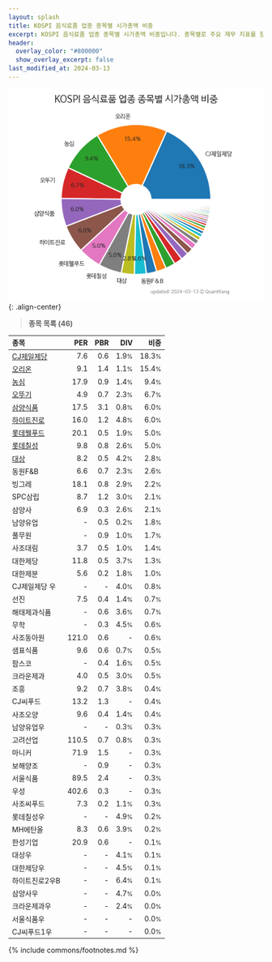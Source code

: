 ```yaml
---
layout: splash
title: KOSPI 음식료품 업종 종목별 시가총액 비중
excerpt: KOSPI 음식료품 업종 종목별 시가총액 비중입니다. 종목별로 주요 재무 지표를 함께 표시합니다.
header:
  overlay_color: "#800000"
  show_overlay_excerpt: false
last_modified_at: 2024-03-13
---
```



![KOSPI 음식료품 업종 종목별 시가총액 비중](/stats/sector/images/kospi_업종_음식료품_종목.png){: .align-center}


> **종목 목록 (46)**<a id="list"></a>

| **종목** | **PER** | **PBR** | **DIV** | **비중** |
| :------- | ------: | ------: | ------: | -------: |
| [CJ제일제당](/097950/) | 7.6 | 0.6 | 1.9<small>%</small> | 18.3<small>%</small> |
| [오리온](/271560/) | 9.1 | 1.4 | 1.1<small>%</small> | 15.4<small>%</small> |
| [농심](/004370/) | 17.9 | 0.9 | 1.4<small>%</small> | 9.4<small>%</small> |
| [오뚜기](/007310/) | 4.9 | 0.7 | 2.3<small>%</small> | 6.7<small>%</small> |
| [삼양식품](/003230/) | 17.5 | 3.1 | 0.8<small>%</small> | 6.0<small>%</small> |
| [하이트진로](/000080/) | 16.0 | 1.2 | 4.8<small>%</small> | 6.0<small>%</small> |
| [롯데웰푸드](/280360/) | 20.1 | 0.5 | 1.9<small>%</small> | 5.0<small>%</small> |
| [롯데칠성](/005300/) | 9.8 | 0.8 | 2.6<small>%</small> | 5.0<small>%</small> |
| [대상](/001680/) | 8.2 | 0.5 | 4.2<small>%</small> | 2.8<small>%</small> |
| 동원F&B | 6.6 | 0.7 | 2.3<small>%</small> | 2.6<small>%</small> |
| 빙그레 | 18.1 | 0.8 | 2.9<small>%</small> | 2.2<small>%</small> |
| SPC삼립 | 8.7 | 1.2 | 3.0<small>%</small> | 2.1<small>%</small> |
| 삼양사 | 6.9 | 0.3 | 2.6<small>%</small> | 2.1<small>%</small> |
| 남양유업 | - | 0.5 | 0.2<small>%</small> | 1.8<small>%</small> |
| 풀무원 | - | 0.9 | 1.0<small>%</small> | 1.7<small>%</small> |
| 사조대림 | 3.7 | 0.5 | 1.0<small>%</small> | 1.4<small>%</small> |
| 대한제당 | 11.8 | 0.5 | 3.7<small>%</small> | 1.3<small>%</small> |
| 대한제분 | 5.6 | 0.2 | 1.8<small>%</small> | 1.0<small>%</small> |
| CJ제일제당 우 | - | - | 4.0<small>%</small> | 0.8<small>%</small> |
| 선진 | 7.5 | 0.4 | 1.4<small>%</small> | 0.7<small>%</small> |
| 해태제과식품 | - | 0.6 | 3.6<small>%</small> | 0.7<small>%</small> |
| 무학 | - | 0.3 | 4.5<small>%</small> | 0.6<small>%</small> |
| 사조동아원 | 121.0 | 0.6 | - | 0.6<small>%</small> |
| 샘표식품 | 9.6 | 0.6 | 0.7<small>%</small> | 0.5<small>%</small> |
| 팜스코 | - | 0.4 | 1.6<small>%</small> | 0.5<small>%</small> |
| 크라운제과 | 4.0 | 0.5 | 3.0<small>%</small> | 0.5<small>%</small> |
| 조흥 | 9.2 | 0.7 | 3.8<small>%</small> | 0.4<small>%</small> |
| CJ씨푸드 | 13.2 | 1.3 | - | 0.4<small>%</small> |
| 사조오양 | 9.6 | 0.4 | 1.4<small>%</small> | 0.4<small>%</small> |
| 남양유업우 | - | - | 0.3<small>%</small> | 0.3<small>%</small> |
| 고려산업 | 110.5 | 0.7 | 0.8<small>%</small> | 0.3<small>%</small> |
| 마니커 | 71.9 | 1.5 | - | 0.3<small>%</small> |
| 보해양조 | - | 0.9 | - | 0.3<small>%</small> |
| 서울식품 | 89.5 | 2.4 | - | 0.3<small>%</small> |
| 우성 | 402.6 | 0.3 | - | 0.3<small>%</small> |
| 사조씨푸드 | 7.3 | 0.2 | 1.1<small>%</small> | 0.3<small>%</small> |
| 롯데칠성우 | - | - | 4.9<small>%</small> | 0.2<small>%</small> |
| MH에탄올 | 8.3 | 0.6 | 3.9<small>%</small> | 0.2<small>%</small> |
| 한성기업 | 20.9 | 0.6 | - | 0.1<small>%</small> |
| 대상우 | - | - | 4.1<small>%</small> | 0.1<small>%</small> |
| 대한제당우 | - | - | 4.5<small>%</small> | 0.1<small>%</small> |
| 하이트진로2우B | - | - | 6.4<small>%</small> | 0.1<small>%</small> |
| 삼양사우 | - | - | 4.7<small>%</small> | 0.0<small>%</small> |
| 크라운제과우 | - | - | 2.4<small>%</small> | 0.0<small>%</small> |
| 서울식품우 | - | - | - | 0.0<small>%</small> |
| CJ씨푸드1우 | - | - | - | 0.0<small>%</small> |

{% include commons/footnotes.md %}